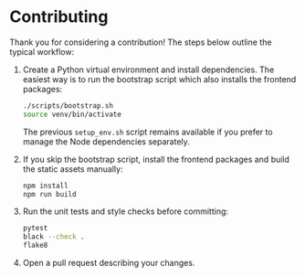 # Contributing

Thank you for considering a contribution! The steps below outline the typical
workflow:

1. Create a Python virtual environment and install dependencies. The
   easiest way is to run the bootstrap script which also installs the
   frontend packages:

   ```bash
   ./scripts/bootstrap.sh
   source venv/bin/activate
   ```

   The previous `setup_env.sh` script remains available if you prefer
   to manage the Node dependencies separately.

2. If you skip the bootstrap script, install the frontend packages and
   build the static assets manually:

   ```bash
   npm install
   npm run build
   ```

3. Run the unit tests and style checks before committing:

   ```bash
   pytest
   black --check .
   flake8
   ```

4. Open a pull request describing your changes.
